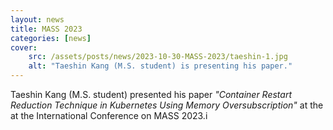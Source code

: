 ```yaml
---
layout: news
title: MASS 2023
categories: [news]
cover:
    src: /assets/posts/news/2023-10-30-MASS-2023/taeshin-1.jpg
    alt: "Taeshin Kang (M.S. student) is presenting his paper."
---
```


Taeshin Kang (M.S. student) presented his paper _"Container Restart Reduction Technique in Kubernetes Using Memory Oversubscription"_ at the at the International Conference on MASS 2023.i